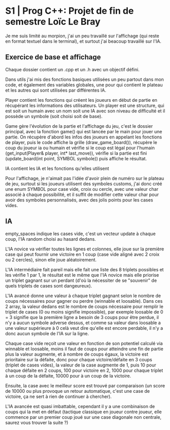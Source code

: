 # S1 | Prog C++: Projet de fin de semestre Loïc Le Bray

Je me suis limité au morpion, j'ai un peu travaillé sur l'affichage (qui reste en format textuel dans le terminal), et surtout j'ai beacoup travaillé sur l'IA.

## Exercice de base et affichage
Chaque dossier contient un .cpp et un .h avec un objectif défini.

Dans utils j'ai mis des fonctions basiques utilisées un peu partout dans mon code, et également des variables globales, une pour qui contient le plateau et les autres qui sont utilisées par différentes IA.

Player contient les fonctions qui créent les joueurs en début de partie en récupérant les informations des utilisateurs. Un player est une structure, qui est soit un humain avec un nom soit une IA avec son niveau de difficulté et il possède un symbole (soit choisi soit de base).

Game gère l'évolution de la partie et l'affichage du jeu, c'est le dossier principal, avec la fonction game() qui est lancée par le main pour jouer une partie. On récupère d'abord les infos des joueurs en appelant les fonctions de player, puis le code affiche la grille (draw_game_board()), récupère le coup du joueur ia ou humain et vérifie si le coup est légal pour l'humain (get_input(Player& player, int* last_move)), vérifie si la partie est fini (update_board(int point, SYMBOL symbole)) puis affiche le résultat.

IA contient les IA et les fonctions qu'elles utilisent

Pour l'affichage, je n'aimait pas l'idée d'avoir plein de numéro sur le plateau de jeu, surtout si les joueurs utilisent des symboles customs, j'ai donc créé une enum SYMBOL pour case vide, croix ou cercle, avec une valeur char associé à chaque possibilité, et il suffit de modifier cette valeur char pour avoir des symboles personnalisés, avec des jolis points pour les cases vides.

## IA
empty_spaces indique les cases vide, c'est un vecteur update à chaque coup, l'IA random choisi au hasard dedans.

L'IA novice va vérifier toutes les lignes et colonnes, elle joue sur la première case qui peut fournir une victoire en 1 coup (case vide aligné avec 2 croix ou 2 cercles), sinon elle joue aléatoirement.

L'IA intermédiaire fait pareil mais elle fait une liste des 8 triplets possibles et les vérifie 1 par 1, le résultat est le même que l'IA novice mais elle priorise un triplet gagnant sur un perdant (d'où la nécessiter de se "souvenir" de quels triplets de cases sont dangeureux).

L'IA avancé donne une valeur à chaque triplet gagnant selon le nombre de coups nécessaires pour gagner ou perdre (winnable et loosable). Dans ces 2 array, la valeur dedans est le nombre de coups nécessaire pour remplir le triplet de cases (0 ou moins signifie impossible), par exemple loosable de 0 = 3 signifie que la première ligne a besoin de 3 coups pour être perdue, il n'y a aucun symbole adverse dessus, et comme sa valeur dans loosable a une valeur supérieure à 0 celà veut dire qu'elle est encore perdable, il n'y a donc aucun symbole de l'IA sur la ligne.

Chaque case vide reçoit une valeur en fonction de son potentiel calculé via winnable et loosable, moins il faut de coups pour atteindre une fin de partie plus la valeur augmente, et à nombre de coups égaux, la victoire est prioritaire sur la défaite, donc pour chaque victoire/défaite en 3 coups (triplet de cases vides), la valeur de la case augmente de 1, puis 10 pour chaque défaite en 2 coups, 100 pour victoire en 2, 1000 pour chaque triplet à un coup de la défaite, 10000 pour à un coup de la victoire.

Ensuite, la case avec le meilleur score est trouvé par comparaison (un score de 10000 ou plus provoque un retour automatique, c'est une case de victoire, ça ne sert à rien de continuer à chercher).

L'IA avancée est quasi imbattable, cependant il y a une combinaison de coups qui la met en défaut (tactique classique en joueur contre joueur, elle commence par un premier coup joué sur une case diagonale non centrale, saurez vous trouver la suite ?)



